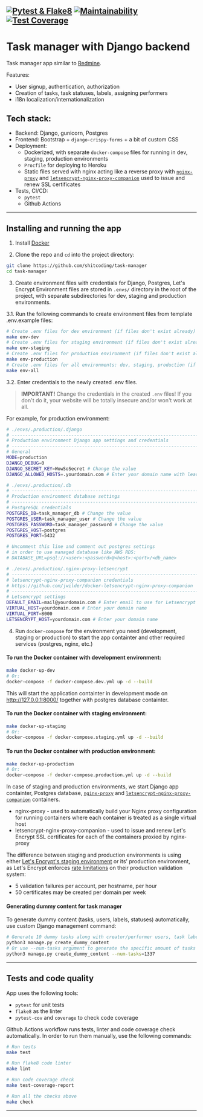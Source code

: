 [![Pytest & Flake8](https://github.com/shitcoding/task-manager/actions/workflows/pytest-docker.yml/badge.svg)](https://github.com/shitcoding/task-manager/actions/workflows/pytest-docker.yml)
[![Maintainability](https://api.codeclimate.com/v1/badges/49e3fce0533f78da6b43/maintainability)](https://codeclimate.com/github/shitcoding/python-project-lvl4/maintainability)
[![Test Coverage](https://api.codeclimate.com/v1/badges/49e3fce0533f78da6b43/test_coverage)](https://codeclimate.com/github/shitcoding/python-project-lvl4/test_coverage)
---
# Task manager with Django backend

Task manager app similar to [Redmine](http://redmine.org).

Features:
- User signup, authentication, authorization
- Creation of tasks, task statuses, labels, assigning performers
- i18n localization/internationalization

## Tech stack:
- Backend: Django, gunicorn, Postgres
- Frontend: Bootstrap + `django-crispy-forms` + a bit of custom CSS
- Deployment:
  - Dockerized, with separate `docker-compose` files for running in dev, staging, production environments
  - `Procfile` for deploying to Heroku
  - Static files served with nginx acting like a reverse proxy with [`nginx-proxy`](https://github.com/nginx-proxy/nginx-proxy) and [`letsencrypt-nginx-proxy-companion`](https://github.com/nginx-proxy/docker-letsencrypt-nginx-proxy-companion) used to issue and renew SSL certificates
- Tests, CI/CD:
  - `pytest`
  - Github Actions


---
## Installing and running the app
1. Install [Docker](https://www.docker.com/get-started)

2. Clone the repo and `cd` into the project directory:
```sh
git clone https://github.com/shitcoding/task-manager
cd task-manager
```

3. Create environment files with credentials for Django, Postgres, Let's Encrypt
Environment files are stored in `.envs/` directory in the root of the project, with separate subdirectories for dev, staging and production environments.

3.1. Run the following commands to create environment files from template .env.example files:
```sh
# Create .env files for dev environment (if files don't exist already)
make env-dev
# Create .env files for staging environment (if files don't exist already)
make env-staging
# Create .env files for production environment (if files don't exist already)
make env-production
# Create .env files for all environments: dev, staging, production (if files don't exist already)
make env-all
```

3.2. Enter credentials to the newly created .env files.

> **IMPORTANT!** Change the credentials in the created `.env` files!
> If you don't do it, your website will be totally insecure and/or won't work at all.

For example, for production environment:
```sh
# ./envs/.production/.django
# ------------------------------------------------------------------------------
# Production environment Django app settings and credentials
# ------------------------------------------------------------------------------
# General
MODE=production
DJANGO_DEBUG=0
DJANGO_SECRET_KEY=WowSoSecret # Change the value
DJANGO_ALLOWED_HOSTS=.yourdomain.com # Enter your domain name with leading dot
```
```sh
# ./envs/.production/.db
# ------------------------------------------------------------------------------
# Production environment database settings
# ------------------------------------------------------------------------------
# PostgreSQL credentials
POSTGRES_DB=task_manager_db # Change the value
POSTGRES_USER=task_manager_user # Change the value
POSTGRES_PASSWORD=task_manager_password # Change the value
POSTGRES_HOST=postgres
POSTGRES_PORT=5432

# Uncomment this line and comment out postgres settings
# in order to use managed database like AWS RDS:
# DATABASE_URL=psql://<user>:<password>@<host>:<port>/<db_name>
```
```sh
# ./envs/.production/.nginx-proxy-letsencrypt
# ------------------------------------------------------------------------------
# letsencrypt-nginx-proxy-companion credentials
# https://github.com/jwilder/docker-letsencrypt-nginx-proxy-companion
# ------------------------------------------------------------------------------
# Letsencrypt settings
DEFAULT_EMAIL=mail@yourdomain.com # Enter email to use for Letsencrypt CA
VIRTUAL_HOST=yourdomain.com # Enter your domain name
VIRTUAL_PORT=8000
LETSENCRYPT_HOST=yourdomain.com # Enter your domain name
```



4. Run `docker-compose` for the environment you need (development, staging or production) to start the app containter and other required services (postgres, nginx, etc.)

#### To run the Docker container with development environment:
```sh
make docker-up-dev
# Or:
docker-compose -f docker-compose.dev.yml up -d --build
```
This will start the application containter in development mode on http://127.0.0.1:8000/ together with postgres database containter.

#### To run the Docker container with staging environment:
```sh
make docker-up-staging
# Or:
docker-compose -f docker-compose.staging.yml up -d --build
```

#### To run the Docker container with production environment:
```sh
make docker-up-production
# Or:
docker-compose -f docker-compose.production.yml up -d --build
```

In case of staging and production environments, we start Django app containter, Postgres database, [`nginx-proxy`](https://github.com/nginx-proxy/nginx-proxy) and [`letsencrypt-nginx-proxy-companion`](https://github.com/nginx-proxy/docker-letsencrypt-nginx-proxy-companion) containers.
  - nginx-proxy - used to automatically build your Nginx proxy configuration for running containers where each container is treated as a single virtual host
  - letsencrypt-nginx-proxy-companion - used to issue and renew Let's Encrypt SSL certificates for each of the containers proxied by nginx-proxy

The difference between staging and production environments is using either [Let's Encrypt's staging environment](https://letsencrypt.org/docs/staging-environment/) or its' production environment, as Let's Encrypt enforces [rate limitations](https://letsencrypt.org/docs/rate-limits/) on their production validation system:
  - 5 validation failures per account, per hostname, per hour
  - 50 certificates may be created per domain per week


#### Generating dummy content for task manager

To generate dummy content (tasks, users, labels, statuses) automatically, use custom Django management command:
```sh
# Generate 10 dummy tasks along with creator/performer users, task labels, statuses
python3 manage.py create_dummy_content
# Or use --num-tasks argument to generate the specific amount of tasks
python3 manage.py create_dummy_content --num-tasks=1337
```


---
## Tests and code quality
App uses the following tools:
- `pytest` for unit tests
- `flake8` as the linter
- `pytest-cov` and `coverage` to check code coverage

Github Actions workflow runs tests, linter and code coverage check automatically.
In order to run them manually, use the following commands:
```sh
# Run tests
make test

# Run flake8 code linter
make lint

# Run code coverage check
make test-coverage-report

# Run all the checks above
make check
```

---

